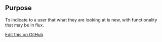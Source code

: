 ## Purpose
To indicate to a user that what they are looking at is new, with functionality that may be in flux.

[Edit this on GitHub](https://github.com/wellcomecollection/wellcomecollection.org/edit/master/common/views/components/BetaBar/README.md)

